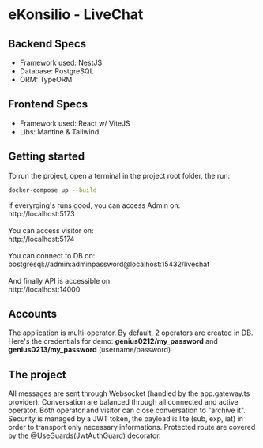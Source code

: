 # eKonsilio - LiveChat

## Backend Specs

- Framework used: NestJS
- Database: PostgreSQL
- ORM: TypeORM

## Frontend Specs

- Framework used: React w/ ViteJS
- Libs: Mantine & Tailwind

## Getting started

To run the project, open a terminal in the project root folder, the run:

```bash
docker-compose up --build
```

If everyrging's runs good, you can access Admin on: <br />
http://localhost:5173<br />
<br />
You can access visitor on: <br />
http://localhost:5174<br />
<br />
You can connect to DB on: <br />
postgresql://admin:adminpassword@localhost:15432/livechat<br />
<br />
And finally API is accessible on: <br />
http://localhost:14000<br />

## Accounts

The application is multi-operator. By default, 2 operators are created in DB. Here's the credentials for demo:
<b>genius0212/my_password</b> and <b>genius0213/my_password</b> (username/password)

## The project

All messages are sent through Websocket (handled by the app.gateway.ts provider). Conversation are balanced through all connected and active operator.
Both operator and visitor can close conversation to "archive it".
Security is managed by a JWT token, the payload is lite (sub, exp, iat) in order to transport only necessary informations. Protected route are covered by the @UseGuards(JwtAuthGuard) decorator.